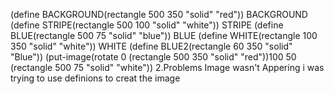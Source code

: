 (define BACKGROUND(rectangle 500 350 "solid" "red"))
BACKGROUND
(define STRIPE(rectangle 500 100 "solid" "white"))
STRIPE
(define BLUE(rectangle 500 75 "solid" "blue"))
BLUE
(define WHITE(rectangle 100 350 "solid" "white"))
WHITE
(define BLUE2(rectangle 60 350 "solid" "Blue"))
(put-image(rotate 0 (rectangle 500 350 "solid" "red"))100 50 (rectangle 500 75 "solid" "white"))
2.Problems
Image wasn't Appering i was trying to use definions to creat the image

